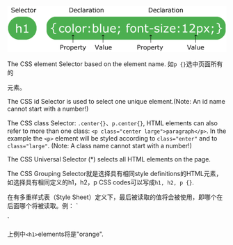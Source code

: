 ![A CSS rule-set](https://github.com/kwokonwoo/Front-end-web-development/blob/master/images/selector.gif)

The CSS element Selector based on the element name. 如`p {}`选中页面所有的<p>元素。

The CSS id Selector is used to select one unique element.(Note: An id name cannot start with a number!)

The CSS class Selector: `.center{}`、`p.center{}`, HTML elements can also refer to more than one class: `<p class="center large">paragraph</p>`. In the example the `<p>` element will be styled according to `class="enter"` and to `class="large"`. (Note: A class name cannot start with a number!)

The CSS Universal Selector (*) selects all HTML elements on the page.

The CSS Grouping Selector就是选择具有相同style definitions的HTML元素，如选择具有相同定义的h1，h2，p CSS codes可以写成`h1, h2, p {}`.

在有多重样式表（Style Sheet）定义下，最后被读取的值将会被使用，即哪个在后面哪个将被读取。例：
`<head>
<link rel="stylesheet" type="text/css" href="mystyle.css">
<style>
h1 {
  color: orange;
  }
</style>
</head>`

上例中`<h1>`elements将是"orange".
